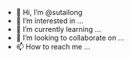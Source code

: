 - 👋 Hi, I’m @sutailong
- 👀 I’m interested in ...
- 🌱 I’m currently learning ...
- 💞️ I’m looking to collaborate on ...
- 📫 How to reach me ...

<!---
sutailong/sutailong is a ✨ special ✨ repository because its `README.md` (this file) appears on your GitHub profile.
You can click the Preview link to take a look at your changes.
--->

